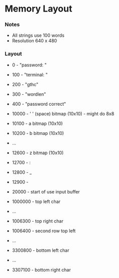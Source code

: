 # Memory Layout

### Notes

* All strings use 100 words 
* Resolution 640 x 480

### Layout 

* 0 - "password: "
* 100 - "terminal: "
* 200 - "gthc"
* 300 - "wordlen"
* 400 - "password correct"

* 10000 - ' ' (space) bitmap (10x10) - might do 8x8
* 10100 - a bitmap (10x10)
* 10200 - b bitmap (10x10)
* ...
* 12600 - z bitmap (10x10)
* 12700 - : 
* 12800 - _
* 12900 - 

* 20000 - start of use input buffer

* 1000000 - top left char
* ...
* 1006300 - top right char
* 1006400 - second row top left
* ...
* 3300800 - bottom left char
* ...
* 3307100 - bottom right char

